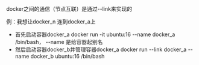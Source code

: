 docker之间的通信（节点互联）是通过--link来实现的

例：我想让docker_n 连到docker_a上
  - 首先启动容器docker_a   docker  run -it ubuntu:16 --name docker_a  /bin/bash， --name 是给容器起别名
  - 然后启动容器docker_b并管理容器docker_a  docker run  --link docker_a  --name docker_b ubuntu:16 /bin/bash
